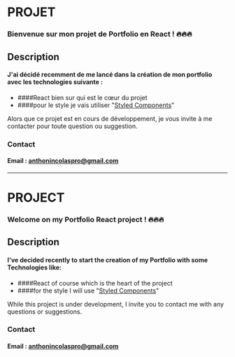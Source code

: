 # PROJET
### Bienvenue sur mon projet de Portfolio en React ! 🔥🔥🔥


## Description
#### J'ai décidé recemment de me lancé dans la création de mon portfolio avec les technologies suivante :
* ####React bien sur qui est le cœur du projet
* ####pour le style je vais utiliser "[Styled Components](https://styled-components.com/)"

Alors que ce projet est en cours de développement, je vous invite à me contacter pour toute question ou suggestion.
### Contact
#### Email : anthonincolaspro@gmail.com


___

# PROJECT
### Welcome on my Portfolio React project ! 🔥🔥🔥


## Description
#### I've decided recently to start the creation of my Portfolio with some Technologies like:
* ####React of course which is the heart of the project
* ####for the style I will use "[Styled Components](https://styled-components.com/)"

While this project is under development, I invite you to contact me with any questions or suggestions.
### Contact
#### Email : anthonincolaspro@gmail.com

